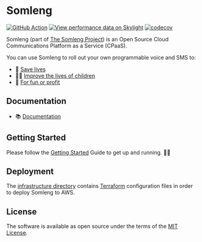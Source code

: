 # Somleng

[![GitHub Action](https://github.com/somleng/somleng/actions/workflows/build.yml/badge.svg)](https://github.com/somleng/somleng/actions)
[![View performance data on Skylight](https://badges.skylight.io/status/DvGhX1IYIjrx.svg)](https://oss.skylight.io/app/applications/DvGhX1IYIjrx)
[![codecov](https://codecov.io/gh/somleng/somleng/branch/develop/graph/badge.svg?token=VotbVOJty2)](https://codecov.io/gh/somleng/somleng)

Somleng (part of [The Somleng Project](https://github.com/somleng/somleng-project)) is an Open Source Cloud Communications Platform as a Service (CPaaS).

You can use Somleng to roll out your own programmable voice and SMS to:

* 🏥 [Save lives](https://www.somleng.org/case_studies.html#early-warning-system-cambodia)
* 🧒🏽 [Improve the lives of children](https://www.somleng.org/case_studies.html#mhealth-unicef-guatemala)
* 🤑 [For fun or profit](https://www.somleng.org/case_studies.html#powering-cpaas-mexico)

## Documentation

* 📚 [Documentation](https://www.somleng.org/docs.html)

## Getting Started

Please follow the [Getting Started](https://www.somleng.org/docs#getting-started) Guide to get up and running. 🏃🏾

## Deployment

The [infrastructure directory](https://github.com/somleng/somleng/tree/develop/infrastructure) contains [Terraform](https://www.terraform.io/) configuration files in order to deploy Somleng to AWS.

## License

The software is available as open source under the terms of the [MIT License](http://opensource.org/licenses/MIT).
